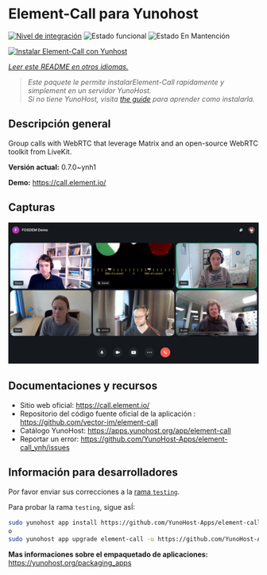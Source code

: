<!--
Este archivo README esta generado automaticamente<https://github.com/YunoHost/apps/tree/master/tools/readme_generator>
No se debe editar a mano.
-->

# Element-Call para Yunohost

[![Nivel de integración](https://dash.yunohost.org/integration/element-call.svg)](https://ci-apps.yunohost.org/ci/apps/element-call/) ![Estado funcional](https://ci-apps.yunohost.org/ci/badges/element-call.status.svg) ![Estado En Mantención](https://ci-apps.yunohost.org/ci/badges/element-call.maintain.svg)

[![Instalar Element-Call con Yunhost](https://install-app.yunohost.org/install-with-yunohost.svg)](https://install-app.yunohost.org/?app=element-call)

*[Leer este README en otros idiomas.](./ALL_README.md)*

> *Este paquete le permite instalarElement-Call rapidamente y simplement en un servidor YunoHost.*  
> *Si no tiene YunoHost, visita [the guide](https://yunohost.org/install) para aprender como instalarla.*

## Descripción general

Group calls with WebRTC that leverage Matrix and an open-source WebRTC toolkit from LiveKit.


**Versión actual:** 0.7.0~ynh1

**Demo:** <https://call.element.io/>

## Capturas

![Captura de Element-Call](./doc/screenshots/screenshot.jpg)

## Documentaciones y recursos

- Sitio web oficial: <https://call.element.io/>
- Repositorio del código fuente oficial de la aplicación : <https://github.com/vector-im/element-call>
- Catálogo YunoHost: <https://apps.yunohost.org/app/element-call>
- Reportar un error: <https://github.com/YunoHost-Apps/element-call_ynh/issues>

## Información para desarrolladores

Por favor enviar sus correcciones a la [rama `testing`](https://github.com/YunoHost-Apps/element-call_ynh/tree/testing).

Para probar la rama `testing`, sigue asÍ:

```bash
sudo yunohost app install https://github.com/YunoHost-Apps/element-call_ynh/tree/testing --debug
o
sudo yunohost app upgrade element-call -u https://github.com/YunoHost-Apps/element-call_ynh/tree/testing --debug
```

**Mas informaciones sobre el empaquetado de aplicaciones:** <https://yunohost.org/packaging_apps>
